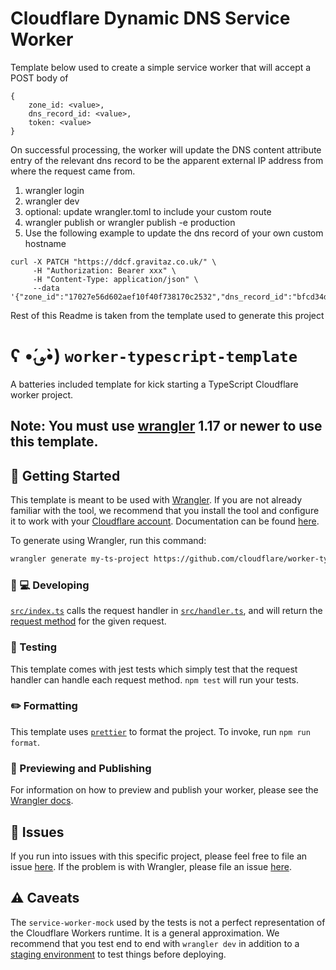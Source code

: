 # Cloudflare Dynamic DNS Service Worker

Template below used to create a simple service worker that will accept a POST body of 

```
{
    zone_id: <value>,
    dns_record_id: <value>,
    token: <value>
}
```

On successful processing, the worker will update the DNS content attribute entry of the relevant dns record to be the apparent external IP address from where the request came from. 

1. wrangler login
2. wrangler dev 
3. optional: update wrangler.toml to include your custom route
4. wrangler publish or wrangler publish -e production
5. Use the following example to update the dns record of your own custom hostname

```
curl -X PATCH "https://ddcf.gravitaz.co.uk/" \
     -H "Authorization: Bearer xxx" \
     -H "Content-Type: application/json" \
     --data '{"zone_id":"17027e56d602aef10f40f738170c2532","dns_record_id":"bfcd34d794559b5be83c5ccdad028b1d"}'
```

Rest of this Readme is taken from the template used to generate this project

# ʕ •́؈•̀) `worker-typescript-template`

A batteries included template for kick starting a TypeScript Cloudflare worker project.

## Note: You must use [wrangler](https://developers.cloudflare.com/workers/cli-wrangler/install-update) 1.17 or newer to use this template.

## 🔋 Getting Started

This template is meant to be used with [Wrangler](https://github.com/cloudflare/wrangler). If you are not already familiar with the tool, we recommend that you install the tool and configure it to work with your [Cloudflare account](https://dash.cloudflare.com). Documentation can be found [here](https://developers.cloudflare.com/workers/tooling/wrangler/).

To generate using Wrangler, run this command:

```bash
wrangler generate my-ts-project https://github.com/cloudflare/worker-typescript-template
```

### 👩 💻 Developing

[`src/index.ts`](./src/index.ts) calls the request handler in [`src/handler.ts`](./src/handler.ts), and will return the [request method](https://developer.mozilla.org/en-US/docs/Web/API/Request/method) for the given request.

### 🧪 Testing

This template comes with jest tests which simply test that the request handler can handle each request method. `npm test` will run your tests.

### ✏️ Formatting

This template uses [`prettier`](https://prettier.io/) to format the project. To invoke, run `npm run format`.

### 👀 Previewing and Publishing

For information on how to preview and publish your worker, please see the [Wrangler docs](https://developers.cloudflare.com/workers/tooling/wrangler/commands/#publish).

## 🤢 Issues

If you run into issues with this specific project, please feel free to file an issue [here](https://github.com/cloudflare/worker-typescript-template/issues). If the problem is with Wrangler, please file an issue [here](https://github.com/cloudflare/wrangler/issues).

## ⚠️ Caveats

The `service-worker-mock` used by the tests is not a perfect representation of the Cloudflare Workers runtime. It is a general approximation. We recommend that you test end to end with `wrangler dev` in addition to a [staging environment](https://developers.cloudflare.com/workers/tooling/wrangler/configuration/environments/) to test things before deploying.
